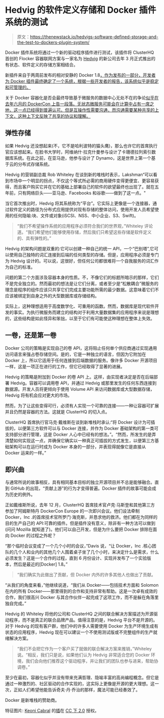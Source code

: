 # Hedvig 的软件定义存储和 Docker 插件系统的测试

> 原文：<https://thenewstack.io/hedvigs-software-defined-storage-and-the-test-to-dockers-plugin-system/>

Docker 插件系统将通过一个新的驱动程序插件进行测试，该插件将 ClusterHQ 首创的 Flocker 容器联网方案与一家名为 [Hedvig](https://www.commvault.com/software-defined-storage) 的新公司去年 3 月正式推出的有状态、软件定义的存储方案相结合。

新插件来自于两周前发布的相对安静的 Docker 1.8[，作为发布的一部分，开发者为 Docker 插件最终确定了一个系统，根据一些开发者的报告，该系统似乎是稳定和可管理的。](http://blog.docker.com/2015/08/docker-1-8-content-trust-toolbox-registry-orchestration/)

关于 Docker 容器化是否会最终导致基于微服务的数据中心无处不在的争论[似乎在去年六月的 DockerCon 上告一段落。无状态微服务可能会在计算中占有一席之地，这一点已经得到普遍认可。但是互操作性需要沟通，而沟通需要某种共享的上下文，这种上下文反映了共享的协议和理解。](https://thenewstack.io/dockercon-2015-what-did-we-learn-this-week/)

## 弹性存储

如果 Hedvig 还没想起来(不，它不是哈利波特的猫头鹰)，那么也许它的首席执行官应该想起来。在脸书大学时，阿维纳什·拉克什曼参与设计了卡珊德拉列索引数据库系统。在此之前，在亚马逊，他参与设计了 Dynamo，这是世界上第一个基于云的分布式存储系统。

Hedvig 的营销副总裁 Rob Whiteley 在谈到新的堆栈时表示，Lakshman“可以看到市场中一个明显的拐点，不仅这个等式所必需的商用硬件变得更便宜、更容易获得，而且客户购买它并在它的基础上部署自己的软件的欲望最终也出现了。就在五年前，只有网络巨头——亚马逊、Facebooks 和谷歌——做到了这一点。"

当它首次推出时，Hedvig 将其系统称为“平台”。它实际上更像是一个连接器，通过软件定义的路径为分布式应用提供对现有存储的整体访问，使用开发人员希望使用的任何隐喻:块、文件或对象(iSCSI、NSS、中小企业、S3、Swift)。

> “我们不希望操作系统的应用程序必须符合我们的世界观，”Whiteley 评论道。“我们希望他们能够使用存储，然后我们只希望这些存储是软件定义的、具有弹性的。”

Hedvig 的架构问题是双重的:它可以创建一种自己的统一 API，一个“巴别塔”,它可以使用自己独特的词汇连接到后端的任何类型的存储。但是，应用程序必须是专门为 Hedvig 设计的。可以说，这很好，但任何公司都很难将一个自我服务的词汇作为自己的标准。

问题的第二个方面涉及容器本身的性质。不，不像它们的标题所暗示的那样，它们不是完全独立的。然而最初的想法是让它们分离，或者至少是“松散耦合”微服务的理念是程序的组件应该只共享它们完成主要功能所需的最少数据。这意味着它们不应该被绑定到自身之外的大型数据库或存储结构。

实际上，这种理想适用于高度数学化、可重用的函数。然而，数据库是现代软件开发的事实。为执行微服务而建立的结构对于利用大量数据集的应用程序来说是理想的，这些结构是如此怪异和笨拙，以至于它们有可能使这种理想在整体上失效。

## 一卷，还是第一卷

Docker 公司的策略是实现自己的卷 API，这将阻止任何单个供应商通过实现通用访问语言来强占卷存储空间。是的，它是一种独立的语言，但因为它附加在 Docker 上，所以它适用于任何连接到后端数据的服务。像许多 Docker 开源项目一样，这是一项正在进行的工作，但它已经取得了显著的进展。

Hedvig 的策略是附加到 Docker 的卷 API 上。这样，由实现者决定是否在后端部署 Hedvig。容器可以调用卷 API，并通过 Hedvig 或那里发生的任何东西连接到数据源。开发人员将更倾向于使用 Volume API 来访问数据库或大型数据存储，Hedvig 将有机会应对更大的市场。

然而，为了让这些变得可行，必须有人实现一个可靠的连接——一种让容器可扩展并且仍然是容器的方法。这就是 ClusterHQ 的切入点。

ClusterHQ 首席执行官马克·戴维斯在谈到新堆栈时承认:“将 Docker 设计为可插拔的，以便第三方软件可以与 Docker 连接，并作为 Docker 基础架构的第一类可支持部分进行管理，这是 Docker 人心中已经有的想法。”。“然而，所发生的是弄清楚如何实现这一点，并确保它确实以一种真正可插拔的方式发生，以便第三方基础架构可以在运行时成为 Docker 本身的一部分，并表现得就像它是直接从 Docker 运来的一样。”

## 即兴曲

与通常所说的故事相反，具有相同基本目标的独立开源项目并不总是能够融合。直到 GitHub 的出现，“贡献上游”的行为才变得普遍。Docker 插件的故事可能会成为历史的例外。

正如戴维斯所说，去年 12 月，ClusterHQ 首席技术官卢克·马斯登和其他第三方参加了阿姆斯特丹 DockerCon Europe 的一次即兴会议。他们设法牵制 Docker，Inc .的首席技术官所罗门·海克斯，并恳求他的救济。他们都在为同样的目的生产自己的 API:可靠的插件。但是插件没有意义，除非有一种方法可以做到(问问 Mozilla 就知道了)。他们可以自己开发，但是为什么要把 Docker 排除在面向 Docker 的过程之外呢？

“那个临时会议变成了一个几个小时的会议，”Davis 说，“让 Docker，Inc .核心团队的几个人和业内的其他几个人围着桌子坐了几个小时，来决定什么是需求，什么必须发生？这是一个合作的过程，直到 6 月份设计、实现并发布了一个实验版本，然后是最近的[Docker] 1.8。”

> “我们确实为此做出了贡献，但 Docker 内外的许多其他人也做出了贡献。

“从我们的角度来看，”他继续说道，“我们从 Docker——包括技术方面和 Solomon 在内的所有 Docker——那里得到的合作和支持非常有帮助。这是一次卓有成效的合作，我们很高兴 Docker 与其合作伙伴一起完成了这项工作，而不是躲在角落里独自完成。”

Hedvig 的 Whiteley 将他的公司和 ClusterHQ 之间的联合解决方案描述为开源驱动程序，而不是真正的联合品牌产品。值得注意的是，Hedvig 平台不是开源的。对于 Hedvig 的现有客户群，他们中的许多人需要使用 Docker 为生产环境生成有状态的应用程序，Hedvig 现在可以建议一个不使用测试版或不完整组件的生产就绪解决方案。

> “我们不会把它作为一个客户买了就做的联合解决方案来推销，”Whiteley 说。“相反，我们只是说，如果他们认为 Hedvig 非常适合您的 Docker 环境，我们会向他们推荐这个驱动程序，并让我们的团队也参与进来，帮助协调卷。”

至少在最初，容器化似乎并没有带来充满哲理、隐喻丰富的高尚编程概念。但它是通过一种激烈的、社区驱动的合作实现的，这实际上更像是开源的更大理想。这一次，正如人们希望他能告诉奇夫·丹·乔治的那样，魔法可能已经奏效了。

Docker 是新堆栈的赞助商。

特征图片: [Keoni Cabral](https://www.flickr.com/photos/keoni101/) 的[插](https://www.flickr.com/photos/keoni101/5145003933/in/photolist-8QDuqn-4AcnWu-5SdvS4-5XXRt4-oFYW7k-4WhnX2-4yBok5-dw886E-588nep-q4CYFx-qm5g1B-56viRK-g84m4T-6Z2c9T-xxTsya-5dh2mS-bWPCe6-RzfKS-5ShESS-oEKoV8-53oaZx-8M6fR7-qkUbZ6-5Vn6L6-4YmuzV-4VJzt4-eWJ1Lb-6zk48b-q4vWWd-q4vW6L-4Xn4EN-4C6Vmu-pd3Sr7-564rjN-71hNn9-4MVDAt-dV9JYN-cPfwno-eaHGYV-eWwB8a-53nh3H-71QKAm-94pvXx-94sAbd-4EY3Eo-56A5Xm-52KQHD-pheM4G-6UxsYg-5VDfVF)在 [CC 下 2.0](https://creativecommons.org/licenses/by/2.0/) 授权。

<svg xmlns:xlink="http://www.w3.org/1999/xlink" viewBox="0 0 68 31" version="1.1"><title>Group</title> <desc>Created with Sketch.</desc></svg>